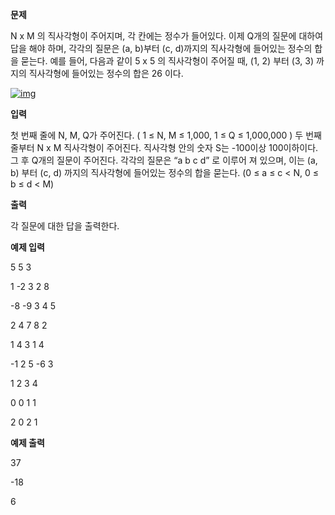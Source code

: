 **문제**

N x M 의 직사각형이 주어지며, 각 칸에는 정수가 들어있다. 이제 Q개의 질문에 대하여 답을 해야 하며, 각각의 질문은 (a, b)부터 (c, d)까지의 직사각형에 들어있는 정수의 합을 묻는다. 예를 들어, 다음과 같이 5 x 5 의 직사각형이 주어질 때, (1, 2) 부터 (3, 3) 까지의 직사각형에 들어있는 정수의 합은 26 이다.

[![img](https://postfiles.pstatic.net/MjAxOTEwMThfMTQx/MDAxNTcxNDA4MjY2NDcx.Pr5bvVdr75GZRM2NTOw7-UZ7MxPaelHMFz2rw9zo4BEg.vHEIb5XpQNtM2e68PCZ46eu6UNfD7_4zT2TTAGZGQOYg.PNG.dhsin0468/image.png?type=w773)](https://blog.naver.com/PostView.nhn?blogId=dhsin0468&logNo=221681982256&categoryNo=40&parentCategoryNo=0&viewDate=&currentPage=2&postListTopCurrentPage=1&from=postList&userTopListOpen=true&userTopListCount=5&userTopListManageOpen=false&userTopListCurrentPage=2#)

 

**입력**

첫 번째 줄에 N, M, Q가 주어진다. ( 1 ≤ N, M ≤ 1,000, 1 ≤ Q ≤ 1,000,000 ) 두 번째 줄부터 N x M 직사각형이 주어진다. 직사각형 안의 숫자 S는 -100이상 100이하이다. 그 후 Q개의 질문이 주어진다. 각각의 질문은 “a b c d” 로 이루어 져 있으며, 이는 (a, b) 부터 (c, d) 까지의 직사각형에 들어있는 정수의 합을 묻는다. (0 ≤ a ≤ c < N, 0 ≤ b ≤ d < M)  

**출력**

각 질문에 대한 답을 출력한다.

 

**예제 입력**

5 5 3

1 -2 3 2 8

-8 -9 3 4 5

2 4 7 8 2

1 4 3 1 4

-1 2 5 -6 3

1 2 3 4

0 0 1 1

2 0 2 1

**예제 출력**

37

-18

6